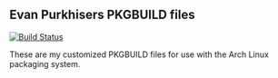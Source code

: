 ## Evan Purkhisers PKGBUILD files

[![Build Status](https://github.com/evanpurkhiser/PKGBUILDs/workflows/build/badge.svg)](https://github.com/EvanPurkhiser/PKGBUILDs/actions?query=workflow%3Abuild)

These are my customized PKGBUILD files for use with the Arch Linux packaging
system.
